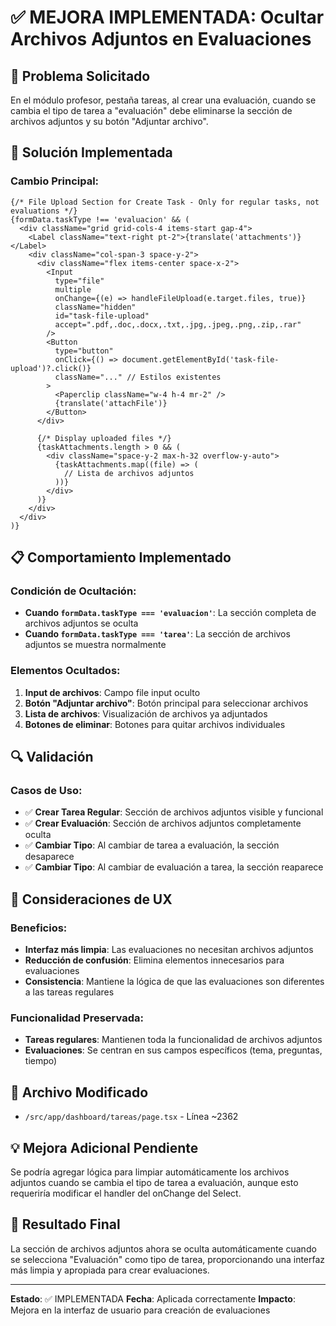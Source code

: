 # ✅ MEJORA IMPLEMENTADA: Ocultar Archivos Adjuntos en Evaluaciones

## 🎯 Problema Solicitado
En el módulo profesor, pestaña tareas, al crear una evaluación, cuando se cambia el tipo de tarea a "evaluación" debe eliminarse la sección de archivos adjuntos y su botón "Adjuntar archivo".

## 🔄 Solución Implementada

### **Cambio Principal:**
```tsx
{/* File Upload Section for Create Task - Only for regular tasks, not evaluations */}
{formData.taskType !== 'evaluacion' && (
  <div className="grid grid-cols-4 items-start gap-4">
    <Label className="text-right pt-2">{translate('attachments')}</Label>
    <div className="col-span-3 space-y-2">
      <div className="flex items-center space-x-2">
        <Input
          type="file"
          multiple
          onChange={(e) => handleFileUpload(e.target.files, true)}
          className="hidden"
          id="task-file-upload"
          accept=".pdf,.doc,.docx,.txt,.jpg,.jpeg,.png,.zip,.rar"
        />
        <Button
          type="button"
          onClick={() => document.getElementById('task-file-upload')?.click()}
          className="..." // Estilos existentes
        >
          <Paperclip className="w-4 h-4 mr-2" />
          {translate('attachFile')}
        </Button>
      </div>
      
      {/* Display uploaded files */}
      {taskAttachments.length > 0 && (
        <div className="space-y-2 max-h-32 overflow-y-auto">
          {taskAttachments.map((file) => (
            // Lista de archivos adjuntos
          ))}
        </div>
      )}
    </div>
  </div>
)}
```

## 📋 Comportamiento Implementado

### **Condición de Ocultación:**
- **Cuando `formData.taskType === 'evaluacion'`**: La sección completa de archivos adjuntos se oculta
- **Cuando `formData.taskType === 'tarea'`**: La sección de archivos adjuntos se muestra normalmente

### **Elementos Ocultados:**
1. **Input de archivos**: Campo file input oculto
2. **Botón "Adjuntar archivo"**: Botón principal para seleccionar archivos
3. **Lista de archivos**: Visualización de archivos ya adjuntados
4. **Botones de eliminar**: Botones para quitar archivos individuales

## 🔍 Validación

### **Casos de Uso:**
- ✅ **Crear Tarea Regular**: Sección de archivos adjuntos visible y funcional
- ✅ **Crear Evaluación**: Sección de archivos adjuntos completamente oculta
- ✅ **Cambiar Tipo**: Al cambiar de tarea a evaluación, la sección desaparece
- ✅ **Cambiar Tipo**: Al cambiar de evaluación a tarea, la sección reaparece

## 🎨 Consideraciones de UX

### **Beneficios:**
- **Interfaz más limpia**: Las evaluaciones no necesitan archivos adjuntos
- **Reducción de confusión**: Elimina elementos innecesarios para evaluaciones
- **Consistencia**: Mantiene la lógica de que las evaluaciones son diferentes a las tareas regulares

### **Funcionalidad Preservada:**
- **Tareas regulares**: Mantienen toda la funcionalidad de archivos adjuntos
- **Evaluaciones**: Se centran en sus campos específicos (tema, preguntas, tiempo)

## 📍 Archivo Modificado
- `/src/app/dashboard/tareas/page.tsx` - Línea ~2362

## 💡 Mejora Adicional Pendiente
Se podría agregar lógica para limpiar automáticamente los archivos adjuntos cuando se cambia el tipo de tarea a evaluación, aunque esto requeriría modificar el handler del onChange del Select.

## 🎯 Resultado Final
La sección de archivos adjuntos ahora se oculta automáticamente cuando se selecciona "Evaluación" como tipo de tarea, proporcionando una interfaz más limpia y apropiada para crear evaluaciones.

---
**Estado**: ✅ IMPLEMENTADA
**Fecha**: Aplicada correctamente
**Impacto**: Mejora en la interfaz de usuario para creación de evaluaciones
